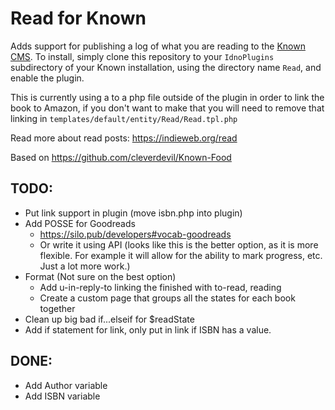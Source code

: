 Read for Known
==============

Adds support for publishing a log of what you are reading to the [Known
CMS](http://withknown.com). To install, simply clone this repository to your
`IdnoPlugins` subdirectory of your Known installation, using the directory name
`Read`, and enable the plugin.

This is currently using a <a href...> to a php file outside of the plugin in order
to link the book to Amazon, if you don't want to make that you will need to remove
that linking in `templates/default/entity/Read/Read.tpl.php`

Read more about read posts: https://indieweb.org/read

Based on https://github.com/cleverdevil/Known-Food

TODO:
-----
- Put link support in plugin (move isbn.php into plugin)
- Add POSSE for Goodreads
  - https://silo.pub/developers#vocab-goodreads
  - Or write it using API (looks like this is the better option, as it is more
    flexible. For example it will allow for the ability to mark progress, etc.
    Just a lot more work.)
- Format (Not sure on the best option)
  - Add u-in-reply-to linking the finished with to-read, reading
  - Create a custom page that groups all the states for each book together
- Clean up big bad if...elseif for $readState
- Add if statement for link, only put in link if ISBN has a value.

DONE:
-----
- Add Author variable
- Add ISBN variable
